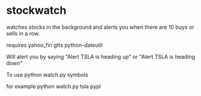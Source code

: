 # stockwatch
watches stocks in the background and alerts you when there are 10 buys or sells in a row.

requires 
yahoo_fin
gtts
python-dateutil



Will alert you by saying 
"Alert TSLA is heading up" or "Alert TSLA is heading down"

To use
python watch.py symbols

for example
python watch.py tsla pypl

